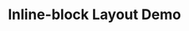 ---
layout: layouts/inline/demo.html
title: Inline-block Layout Demo
head: Inline-block Layout Demo
text1: 1 - Lorem ipsum dolor sit amet, consectetur adipisicing elit. Dolorem rem nam dolore repellendus provident, voluptas necessitatibus vel cupiditate delectus, doloremque incidunt accusantium quia! Nisi molestiae totam natus, in assumenda accusantium.
text2: 2 - Lorem ipsum dolor sit amet.
text3: 3 - Lorem ipsum dolor sit amet, consectetur adipisicing elit. At sunt harum ut rerum id quae voluptas velit iusto quasi distinctio.
text4: 4 - Lorem ipsum dolor sit amet, consectetur adipisicing elit. Similique, sequi?
text5: 5 - Lorem ipsum dolor sit amet, consectetur adipisicing elit. Maxime nisi deserunt, dolorem accusamus sint ipsam dolor quae ab animi assumenda architecto placeat possimus fugit doloribus vel, corporis amet aliquam maiores!
text6: 6 - Lorem ipsum dolor sit amet, consectetur adipisicing elit.
---